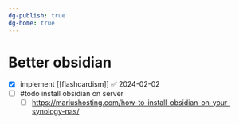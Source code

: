 ```yaml
---
dg-publish: true
dg-home: true
---
```


# Better obsidian

- [x]  implement [[flashcardism]] ✅ 2024-02-02
- [ ] #todo install obsidian on server
	- [ ] https://mariushosting.com/how-to-install-obsidian-on-your-synology-nas/
